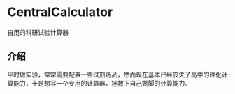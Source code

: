 # CentralCalculator
自用的科研试验计算器

## 介绍
平时做实验，常常需要配置一些试剂药品，然而现在基本已经丧失了高中的理化计算能力，于是想写一个专用的计算器，拯救下自己蹩脚的计算能力。